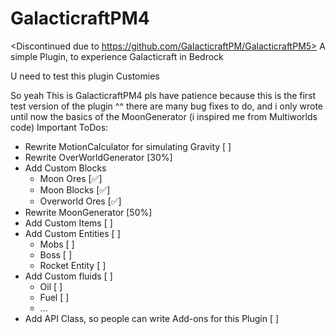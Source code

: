 # GalacticraftPM4

<Discontinued due to https://github.com/GalacticraftPM/GalacticraftPM5>
A simple Plugin, to experience Galacticraft in Bedrock

U need to test this plugin Customies

So yeah This is GalacticraftPM4
pls have patience because this is the first test version of the plugin ^^
there are many bug fixes to do, and i only wrote until now the basics of the MoonGenerator (i inspired me from Multiworlds code)
Important ToDos:
- Rewrite MotionCalculator for simulating Gravity [ ]
- Rewrite OverWorldGenerator [30%]
- Add Custom Blocks
  - Moon Ores [✅]
  - Moon Blocks [✅]
  - Overworld Ores [✅]
- Rewrite MoonGenerator [50%]
- Add Custom Items [ ]
- Add Custom Entities [ ]
  - Mobs [ ]
  - Boss [ ]
  - Rocket Entity [ ]
- Add Custom fluids [ ]
  - Oil [ ]
  - Fuel [ ]
  - ...
- Add API Class, so people can write Add-ons for this Plugin [ ]
